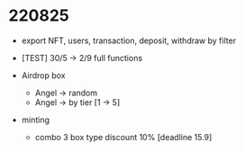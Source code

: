 # 220825

- export NFT, users, transaction, deposit, withdraw by filter
- [TEST] 30/5 -> 2/9 full functions
- Airdrop box

  - Angel -> random
  - Angel -> by tier [1 -> 5]

- minting
  - combo 3 box type discount 10% [deadline 15.9]
